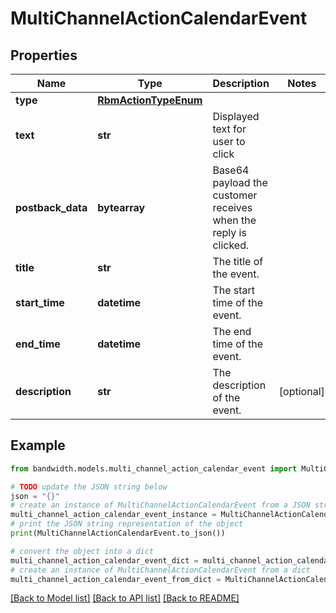 # MultiChannelActionCalendarEvent


## Properties

Name | Type | Description | Notes
------------ | ------------- | ------------- | -------------
**type** | [**RbmActionTypeEnum**](RbmActionTypeEnum.md) |  | 
**text** | **str** | Displayed text for user to click | 
**postback_data** | **bytearray** | Base64 payload the customer receives when the reply is clicked. | 
**title** | **str** | The title of the event. | 
**start_time** | **datetime** | The start time of the event. | 
**end_time** | **datetime** | The end time of the event. | 
**description** | **str** | The description of the event. | [optional] 

## Example

```python
from bandwidth.models.multi_channel_action_calendar_event import MultiChannelActionCalendarEvent

# TODO update the JSON string below
json = "{}"
# create an instance of MultiChannelActionCalendarEvent from a JSON string
multi_channel_action_calendar_event_instance = MultiChannelActionCalendarEvent.from_json(json)
# print the JSON string representation of the object
print(MultiChannelActionCalendarEvent.to_json())

# convert the object into a dict
multi_channel_action_calendar_event_dict = multi_channel_action_calendar_event_instance.to_dict()
# create an instance of MultiChannelActionCalendarEvent from a dict
multi_channel_action_calendar_event_from_dict = MultiChannelActionCalendarEvent.from_dict(multi_channel_action_calendar_event_dict)
```
[[Back to Model list]](../README.md#documentation-for-models) [[Back to API list]](../README.md#documentation-for-api-endpoints) [[Back to README]](../README.md)


